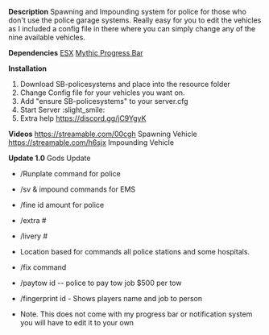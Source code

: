 **Description**
Spawning and Impounding system for police for those who don't use the police garage systems. Really easy for you to edit the vehicles as I included a config file in there where you can simply change any of the nine available vehicles.

**Dependencies**
[ESX](https://forum.cfx.re/t/release-esx-base/39881)
[Mythic Progress Bar](https://forum.cfx.re/t/dev-resource-mythic-progress-bar/527607)


**Installation**
1. Download SB-policesystems and place into the resource folder
2. Change Config file for your vehicles you want on.
3. Add "ensure SB-policesystems" to your server.cfg
4. Start Server :slight_smile: 
5. Extra help https://discord.gg/jC9YgyK

**Videos**
https://streamable.com/00cgh Spawning Vehicle
https://streamable.com/h6sjx Impounding Vehicle

**Update 1.0**  Gods Update

- /Runplate command for police
- /sv & impound commands for EMS 
- /fine id amount for police
- /extra #  
- /livery # 
- Location based for commands all police stations and some hospitals. 
- /fix command 
- /paytow id -- police to pay tow job $500 per tow
- /fingerprint id - Shows players name and job to person


- Note. This does not come with my progress bar or notification system you will have to edit it to your own
